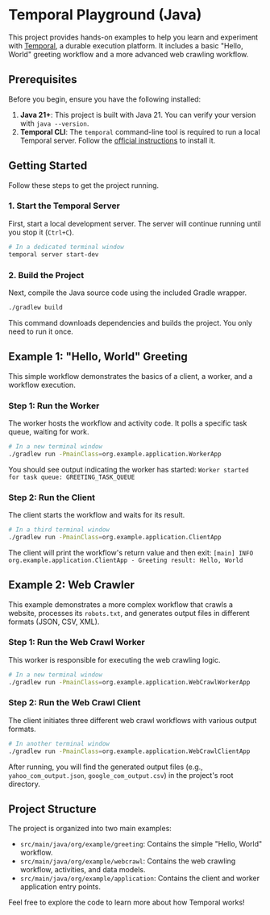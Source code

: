 # Temporal Playground (Java)

This project provides hands-on examples to help you learn and experiment with [Temporal](https://temporal.io/), a durable execution platform. It includes a basic "Hello, World" greeting workflow and a more advanced web crawling workflow.

## Prerequisites

Before you begin, ensure you have the following installed:

1.  **Java 21+**: This project is built with Java 21. You can verify your version with `java --version`.
2.  **Temporal CLI**: The `temporal` command-line tool is required to run a local Temporal server. Follow the [official instructions](https://docs.temporal.io/cli/install) to install it.

## Getting Started

Follow these steps to get the project running.

### 1. Start the Temporal Server

First, start a local development server. The server will continue running until you stop it (`Ctrl+C`).

```bash
# In a dedicated terminal window
temporal server start-dev
```

### 2. Build the Project

Next, compile the Java source code using the included Gradle wrapper.

```bash
./gradlew build
```

This command downloads dependencies and builds the project. You only need to run it once.

## Example 1: "Hello, World" Greeting

This simple workflow demonstrates the basics of a client, a worker, and a workflow execution.

### Step 1: Run the Worker

The worker hosts the workflow and activity code. It polls a specific task queue, waiting for work.

```bash
# In a new terminal window
./gradlew run -PmainClass=org.example.application.WorkerApp
```

You should see output indicating the worker has started:
`Worker started for task queue: GREETING_TASK_QUEUE`

### Step 2: Run the Client

The client starts the workflow and waits for its result.

```bash
# In a third terminal window
./gradlew run -PmainClass=org.example.application.ClientApp
```

The client will print the workflow's return value and then exit:
`[main] INFO org.example.application.ClientApp - Greeting result: Hello, World`

## Example 2: Web Crawler

This example demonstrates a more complex workflow that crawls a website, processes its `robots.txt`, and generates output files in different formats (JSON, CSV, XML).

### Step 1: Run the Web Crawl Worker

This worker is responsible for executing the web crawling logic.

```bash
# In a new terminal window
./gradlew run -PmainClass=org.example.application.WebCrawlWorkerApp
```

### Step 2: Run the Web Crawl Client

The client initiates three different web crawl workflows with various output formats.

```bash
# In another terminal window
./gradlew run -PmainClass=org.example.application.WebCrawlClientApp
```

After running, you will find the generated output files (e.g., `yahoo_com_output.json`, `google_com_output.csv`) in the project's root directory.

## Project Structure

The project is organized into two main examples:

-   `src/main/java/org/example/greeting`: Contains the simple "Hello, World" workflow.
-   `src/main/java/org/example/webcrawl`: Contains the web crawling workflow, activities, and data models.
-   `src/main/java/org/example/application`: Contains the client and worker application entry points.

Feel free to explore the code to learn more about how Temporal works!
